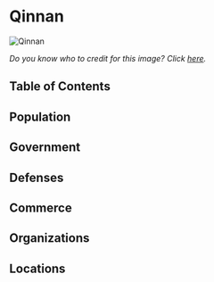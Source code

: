 # Qinnan <!-- omit in toc -->

![Qinnan](http://corwyn.wdfiles.com/local--files/shoredale/Village-10.jpg)

*Do you know who to credit for this image? Click [here](https://airtable.com/shr3qtfCwGUUMYQqI).*

## Table of Contents <!-- omit in toc -->

## Population

## Government

## Defenses

## Commerce

## Organizations

## Locations
